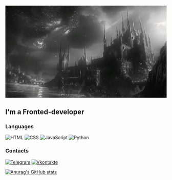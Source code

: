 ![Header](https://github.com/flawner/flawner/blob/main/assets/lol.jpg)

## I'm a Fronted-developer

### Languages
![HTML](https://img.shields.io/badge/-HTML-1B1B1B?style=for-the-badge&logo=html5&logoColor=F16529)
![CSS](https://img.shields.io/badge/-CSS-1B1B1B?style=for-the-badge&logo=css&logoColor=2965F1)
![JavaScript](https://img.shields.io/badge/-JavaScript-1B1B1B?style=for-the-badge&logo=JavaScript&logoColor=E9D54D)
![Python](https://img.shields.io/badge/-Python-1B1B1B?style=for-the-badge&logo=python&logoColor=fff)

### Сontacts

[![Telegram](https://img.shields.io/badge/-Telegram-1B1B1B?style=for-the-badge&logo=telegram&logoColor=27A0D9)](https://t.me/camtakoyy)
[![Vkontakte](https://img.shields.io/badge/-Vkontakte-1B1B1B?style=for-the-badge&logo=Vk&logoColor=4F7DB3)](https://vk.com/camtakoyy)

[![Anurag's GitHub stats](https://github-readme-stats.vercel.app/api?username=flawner&show_icons=true&theme=transparent)](https://github.com/anuraghazra/github-readme-stats)